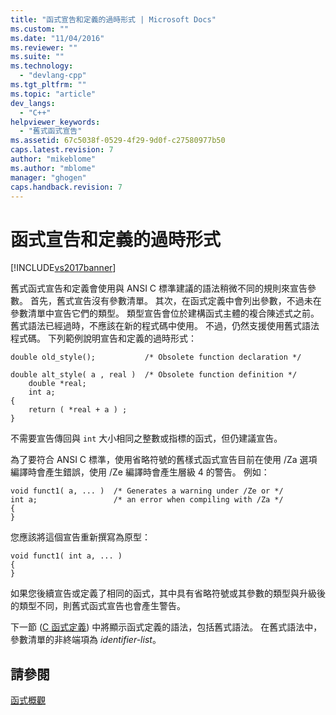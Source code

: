 ```yaml
---
title: "函式宣告和定義的過時形式 | Microsoft Docs"
ms.custom: ""
ms.date: "11/04/2016"
ms.reviewer: ""
ms.suite: ""
ms.technology: 
  - "devlang-cpp"
ms.tgt_pltfrm: ""
ms.topic: "article"
dev_langs: 
  - "C++"
helpviewer_keywords: 
  - "舊式函式宣告"
ms.assetid: 67c5038f-0529-4f29-9d0f-c27580977b50
caps.latest.revision: 7
author: "mikeblome"
ms.author: "mblome"
manager: "ghogen"
caps.handback.revision: 7
---
```

# 函式宣告和定義的過時形式
[!INCLUDE[vs2017banner](../assembler/inline/includes/vs2017banner.md)]

舊式函式宣告和定義會使用與 ANSI C 標準建議的語法稍微不同的規則來宣告參數。  首先，舊式宣告沒有參數清單。  其次，在函式定義中會列出參數，不過未在參數清單中宣告它們的類型。  類型宣告會位於建構函式主體的複合陳述式之前。  舊式語法已經過時，不應該在新的程式碼中使用。  不過，仍然支援使用舊式語法程式碼。  下列範例說明宣告和定義的過時形式：  
  
```  
double old_style();           /* Obsolete function declaration */  
  
double alt_style( a , real )  /* Obsolete function definition */  
    double *real;   
    int a;   
{  
    return ( *real + a ) ;  
}  
```  
  
 不需要宣告傳回與 `int` 大小相同之整數或指標的函式，但仍建議宣告。  
  
 為了要符合 ANSI C 標準，使用省略符號的舊樣式函式宣告目前在使用 \/Za 選項編譯時會產生錯誤，使用 \/Ze 編譯時會產生層級 4 的警告。  例如：  
  
```  
void funct1( a, ... )  /* Generates a warning under /Ze or */  
int a;                 /* an error when compiling with /Za */  
{  
}  
```  
  
 您應該將這個宣告重新撰寫為原型：  
  
```  
void funct1( int a, ... )  
{  
}  
```  
  
 如果您後續宣告或定義了相同的函式，其中具有省略符號或其參數的類型與升級後的類型不同，則舊式函式宣告也會產生警告。  
  
 下一節 \([C 函式定義](../c-language/c-function-definitions.md)\) 中將顯示函式定義的語法，包括舊式語法。  在舊式語法中，參數清單的非終端項為 *identifier\-list*。  
  
## 請參閱  
 [函式概觀](../c-language/overview-of-functions.md)